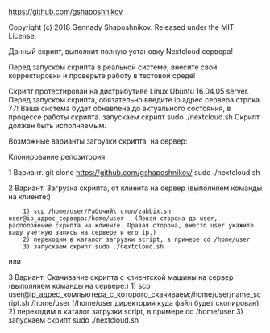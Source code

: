 https://github.com/gshaposhnikov

Copyright (c) 2018 Gennady Shaposhnikov. Released under the MIT License.

Данный скрипт, выполнит полную установку Nextcloud сервера!  

Перед запуском скрипта в реальной системе, внесите свой корректировки и проверьте работу в тестовой среде!

Скрипт протестирован на дистрибутиве Linux Ubuntu 16.04.05 server.
Перед запуском скрипта, обязательно введите ip адрес сервера строка 77!
Ваша система будет обнавлена до актуального состояния, в процессе работы скрипта.
         запускаем скрипт sudo ./nextcloud.sh
Скрипт должен быть исполняемым.

Возможные варианты загрузки скрипта, на сервер:

Клонирование репозитория

1 Вариант.
git clone https://github.com/gshaposhnikov/
          sudo ./nextcloud.sh

2 Вариант.
Загрузка скрипта, от клиента на сервер (выполняем команды на клиенте:)

        1) scp /home/user/Рабочий\ стол/zabbix.sh user@ip_адрес_сервера:/home/user   (Левая сторона до user, расположение скрипта на клиенте. Правая сторона, вместо user укажите вашу учётную запись на сервере и его ip.)
		2) переходим в каталог загрузки script, в примере сd /home/user 
        3) запускаем скрипт sudo ./nextcloud.sh

или

3 Вариант.
 Скачивание скрипта с клиентской машины на сервер (выполняем команды на сервере:) 
        1) scp user@ip_адрес_компьютера_с_которого_скачиваем:/home/user/name_script.sh /home/user   (/home/user директория куда файл будет скопирован)
		2) переходим в каталог загрузки script, в примере сd /home/user 
        3) запускаем скрипт sudo ./nextcloud.sh
